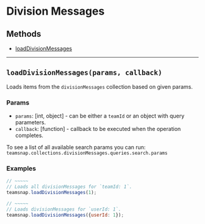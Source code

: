 # Division Messages

## Methods

- [loadDivisionMessages](#loadDivisionMessages)


---
<a id="loadDivisionMessages"></a>
## `loadDivisionMessages(params, callback)`
Loads items from the `divisionMessages` collection based on given params.

### Params
* `params`: [int, object] - can be either a `teamId` or an object with query parameters.
* `callback`: [function] - callback to be executed when the operation completes.

To see a list of all available search params you can run:
`teamsnap.collections.divisionMessages.queries.search.params`

### Examples
```javascript
// ~~~~~
// Loads all divisionMessages for `teamId: 1`.
teamsnap.loadDivisionMessages(1);

// ~~~~~
// Loads divisionMessages for `userId: 1`.
teamsnap.loadDivisionMessages({userId: 1});
```
